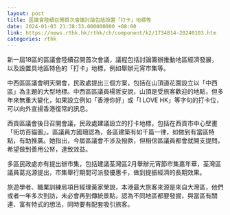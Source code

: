 ```yaml
---
layout: post
title: 區議會陸續召開首次會議討論包括設置「打卡」地標等
date: 2024-01-03 21:38:33.000000000 +08:00
link: https://news.rthk.hk/rthk/ch/component/k2/1734814-20240103.htm
categories: rthk
---
```


新一屆18區的區議會陸續召開首次會議，議程包括討論籌辦推動地區經濟發展，以及設置具地區特色的「打卡」地標，例如舉辦元宵市集等。

中西區區議會明天開會，民政處提出三個方案，包括在山頂道花園設立以「中西區」為主題的大型地標。中西區區議員楊哲安說，山頂是受旅客歡迎的地點，但多年來無重大變化，如果設立例如「香港你好」或「I LOVE HK」等字句的打卡位，可以向外宣揚香港復常的訊息。

西貢區議會後日召開會議，民政處建議設立的打卡地標，包括在西貢市中心壁畫「街坊百貓圖」。區議員方國珊認為，各區建築有如千篇一律，如做到有當區特點，有助推廣。她指出，今屆區議會不涉及撥款，但相信區議員都會就開支提問，希望做到善用公帑，達致效益。

多區民政處亦有提出辦市集，包括建議荃灣區2月舉辦元宵節市集嘉年華，荃灣區議員葛兆源提出，市集舉行期間可派發優惠卡，做到提振經濟的長期效果。

旅遊學者、職業訓練局項目經理黃家榮說，本港最大旅客來源是來自大灣區，他們或者一年多次到訪，未必會再到傳統景點，認為不同地區都要發掘，與當區有關連、富有特式的想法，同時要有配套吸引旅客。
